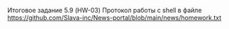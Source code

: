Итоговое задание 5.9 (HW-03)
Протокол работы с shell в файле https://github.com/Slava-inc/News-portal/blob/main/news/homework.txt
